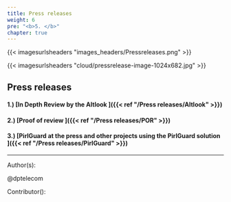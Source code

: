 ```yaml
---
title: Press releases
weight: 6
pre: "<b>5. </b>"
chapter: true
---
```


{{< imagesurlsheaders "images_headers/Pressreleases.png"  >}}

{{< imagesurlsheaders "cloud/pressrelease-image-1024x682.jpg"  >}}

## Press releases

#### 1.) [In Depth Review by the Altlook ]({{< ref "/Press releases/Altlook" >}})

#### 2.) [Proof of review ]({{< ref "/Press releases/POR" >}})

#### 3.) [PirlGuard at the press and other projects using the PirlGuard solution ]({{< ref "/Press releases/PirlGuard" >}})

---
Author(s):  

@dptelecom

Contributor():
